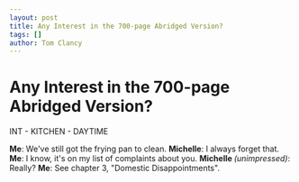 ```yaml
---
layout: post
title: Any Interest in the 700-page Abridged Version?
tags: []
author: Tom Clancy
---
```


# Any Interest in the 700-page Abridged Version?

INT - KITCHEN - DAYTIME

<strong>Me</strong>: We've still got the frying pan to clean.
<strong>Michelle</strong>: I always forget that.
<strong>Me</strong>: I know, it's on my list of complaints about you.
<strong>Michelle </strong><em>(unimpressed)</em>: Really?
<strong>Me</strong>: See chapter 3, "Domestic Disappointments".
